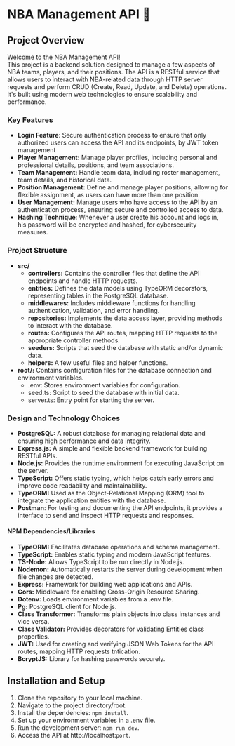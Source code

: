 # NBA Management API 🏀

## Project Overview
Welcome to the NBA Management API! <br>
This project is a backend solution designed to manage a few aspects of NBA teams, players, and their positions. The API is a RESTful service that allows users to interact with NBA-related data through HTTP server requests and perform CRUD (Create, Read, Update, and Delete) operations. It's built using modern web technologies to ensure scalability and performance.

### Key Features
- **Login Feature**: Secure authentication process to ensure that only authorized users can access the API and its endpoints, by JWT token management
- **Player Management:** Manage player profiles, including personal and professional details, positions, and team associations. 
- **Team Management:** Handle team data, including roster management, team details, and historical data.
- **Position Management:** Define and manage player positions, allowing for flexible assignment, as users can have more than one position.
- **User Management:** Manage users who have access to the API by an authentication process, ensuring secure and controlled access to data.
- **Hashing Technique**: Whenever a user create his account and logs in, his password will be encrypted and hashed, for cybersecurity measures.

### Project Structure
- **src/**
    - **controllers:** Contains the controller files that define the API endpoints and handle HTTP requests.
    - **entities:** Defines the data models using TypeORM decorators, representing tables in the PostgreSQL database.
    - **middlewares:** Includes middleware functions for handling authentication, validation, and error handling.
    - **repositories:** Implements the data access layer, providing methods to interact with the database.
    - **routes:** Configures the API routes, mapping HTTP requests to the appropriate controller methods.
    - **seeders:** Scripts that seed the database with static and/or dynamic data.
    - **helpers:** A few useful files and helper functions.
- **root/:** Contains configuration files for the database connection and environment variables.
    - .env: Stores environment variables for configuration.
    - seed.ts: Script to seed the database with initial data.
    - server.ts: Entry point for starting the server.

### Design and Technology Choices 
- **PostgreSQL:** A robust database for managing relational data and ensuring high performance and data integrity.
- **Express.js:** A simple and flexible backend framework for building RESTful APIs.
- **Node.js:** Provides the runtime environment for executing JavaScript on the server.
- **TypeScript:** Offers static typing, which helps catch early errors and improve code readability and maintainability.
- **TypeORM:** Used as the Object-Relational Mapping (ORM) tool to integrate the application entities with the database.
- **Postman**: For testing and documenting the API endpoints, it provides a interface to send and inspect HTTP requests and responses.

#### NPM Dependencies/Libraries
- **TypeORM:** Facilitates database operations and schema management.
- **TypeScript:** Enables static typing and modern JavaScript features.
- **TS-Node:** Allows TypeScript to be run directly in Node.js.
- **Nodemon:** Automatically restarts the server during development when file changes are detected.
- **Express:** Framework for building web applications and APIs.
- **Cors:** Middleware for enabling Cross-Origin Resource Sharing.
- **Dotenv:** Loads environment variables from a .env file.
- **Pg:** PostgreSQL client for Node.js.
- **Class Transformer:** Transforms plain objects into class instances and vice versa.
- **Class Validator:** Provides decorators for validating Entities class properties.
- **JWT:** Used for creating and verifying JSON Web Tokens for the API routes, mapping HTTP requests tntication.
- **BcryptJS:** Library for hashing passwords securely.


## Installation and Setup
1. Clone the repository to your local machine.
2. Navigate to the project directory/root.
3. Install the dependencies: `npm install`.
4. Set up your environment variables in a .env file.
5. Run the development server: `npm run dev`.
6. Access the API at http://localhost:`port`.